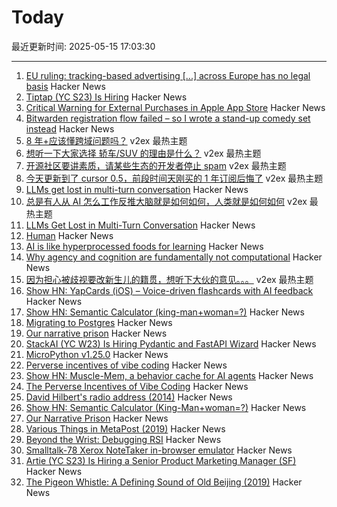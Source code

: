 # Today

最近更新时间: 2025-05-15 17:03:30

--- 
1. [EU ruling: tracking-based advertising [...] across Europe has no legal basis](https://www.iccl.ie/digital-data/eu-ruling-tracking-based-advertising-by-google-microsoft-amazon-x-across-europe-has-no-legal-basis/) Hacker News
2. [Tiptap (YC S23) Is Hiring](https://www.ycombinator.com/companies/tiptap/jobs/1S8DTcM-growth-manager) Hacker News
3. [Critical Warning for External Purchases in Apple App Store](https://mjtsai.com/blog/2025/05/14/critical-warning-for-external-purchases-in-app-store/) Hacker News
4. [Bitwarden registration flow failed – so I wrote a stand-up comedy set instead](https://github.com/MenstaDay/bitwarden-registration-theatre) Hacker News
5. [8 年+应该懂跨域问题吗？](https://www.v2ex.com/t/1131917) v2ex 最热主题
6. [想听一下大家选择 轿车/SUV 的理由是什么？](https://www.v2ex.com/t/1131894) v2ex 最热主题
7. [开源社区要讲素质，请某些生态的开发者停止 spam](https://www.v2ex.com/t/1131883) v2ex 最热主题
8. [今天更新到了 cursor 0.5，前段时间天刚买的 1 年订阅后悔了](https://www.v2ex.com/t/1131847) v2ex 最热主题
9. [LLMs get lost in multi-turn conversation](https://arxiv.org/abs/2505.06120) Hacker News
10. [总是有人从 AI 怎么工作反推大脑就是如何如何，人类就是如何如何](https://www.v2ex.com/t/1131868) v2ex 最热主题
11. [LLMs Get Lost in Multi-Turn Conversation](https://arxiv.org/abs/2505.06120) Hacker News
12. [Human](https://quarter--mile.com/Human) Hacker News
13. [AI is like hyperprocessed foods for learning](https://blindsidenetworks.com/ai-is-like-hyperprocessed-food-for-learning/) Hacker News
14. [Why agency and cognition are fundamentally not computational](https://www.frontiersin.org/journals/psychology/articles/10.3389/fpsyg.2024.1362658/full) Hacker News
15. [因为担心被歧视要改新生儿的籍贯，想听下大伙的意见。。。](https://www.v2ex.com/t/1131843) v2ex 最热主题
16. [Show HN: YapCards (iOS) – Voice-driven flashcards with AI feedback](https://news.ycombinator.com/item?id=43990868) Hacker News
17. [Show HN: Semantic Calculator (king-man+woman=?)](https://calc.datova.ai) Hacker News
18. [Migrating to Postgres](https://engineering.usemotion.com/migrating-to-postgres-3c93dff9c65d) Hacker News
19. [Our narrative prison](https://aeon.co/essays/why-does-every-film-and-tv-series-seem-to-have-the-same-plot) Hacker News
20. [StackAI (YC W23) Is Hiring Pydantic and FastAPI Wizard](https://www.ycombinator.com/companies/stackai/jobs/8nYnmlN-backend-engineer) Hacker News
21. [MicroPython v1.25.0](https://github.com/micropython/micropython/releases/tag/v1.25.0) Hacker News
22. [Perverse incentives of vibe coding](https://fredbenenson.medium.com/the-perverse-incentives-of-vibe-coding-23efbaf75aee) Hacker News
23. [Show HN: Muscle-Mem, a behavior cache for AI agents](https://github.com/pig-dot-dev/muscle-mem) Hacker News
24. [The Perverse Incentives of Vibe Coding](https://fredbenenson.medium.com/the-perverse-incentives-of-vibe-coding-23efbaf75aee) Hacker News
25. [David Hilbert's radio address (2014)](https://old.maa.org/press/periodicals/convergence/david-hilberts-radio-address) Hacker News
26. [Show HN: Semantic Calculator (King-Man+woman=?)](https://calc.datova.ai) Hacker News
27. [Our Narrative Prison](https://aeon.co/essays/why-does-every-film-and-tv-series-seem-to-have-the-same-plot) Hacker News
28. [Various Things in MetaPost (2019)](https://habr.com/en/articles/454376/) Hacker News
29. [Beyond the Wrist: Debugging RSI](https://www.debugyourpain.org/docs/main_posts/understand/debugging_rsi/) Hacker News
30. [Smalltalk-78 Xerox NoteTaker in-browser emulator](https://smalltalkzoo.thechm.org/users/bert/Smalltalk-78.html) Hacker News
31. [Artie (YC S23) Is Hiring a Senior Product Marketing Manager (SF)](https://www.ycombinator.com/companies/artie/jobs/sOFeWnv-senior-product-marketing-manager) Hacker News
32. [The Pigeon Whistle: A Defining Sound of Old Beijing (2019)](http://www.chinatoday.com.cn/ctenglish/2018/cs/201911/t20191129_800186426.html) Hacker News
